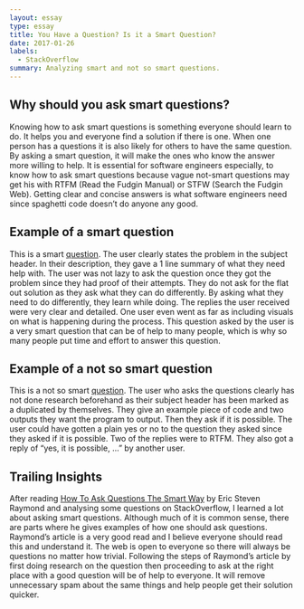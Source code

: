```yaml
---
layout: essay
type: essay
title: You Have a Question? Is it a Smart Question?
date: 2017-01-26
labels:
  - StackOverflow
summary: Analyzing smart and not so smart questions.
---
```


## Why should you ask smart questions?

Knowing how to ask smart questions is something everyone should learn to do. It helps you and everyone find a solution if there is one. When one person has a questions it is also likely for others to have the same question. By asking a smart question, it will make the ones who know the answer more willing to help. It is essential for software engineers especially, to know how to ask smart questions because vague not-smart questions may get his with RTFM (Read the Fudgin Manual) or STFW (Search the Fudgin Web). Getting clear and concise answers is what software engineers need since spaghetti code doesn’t do anyone any good.


## Example of a smart question
This is a smart [question](http://stackoverflow.com/questions/2003505/how-to-delete-a-git-branch-both-locally-and-remotely). The user clearly states the problem in the subject header. In their description, they gave a 1 line summary of what they need help with. The user was not lazy to ask the question once they got the problem since they had proof of their attempts. They do not ask for the flat out solution as they ask what they can do differently. By asking what they need to do differently, they learn while doing. The replies the user received were very clear and detailed. One user even went as far as including visuals on what is happening during the process. This question asked by the user is a very smart question that can be of help to many people, which is why so many people put time and effort to answer this question.


## Example of a not so smart question
This is a not so smart [question](http://stackoverflow.com/questions/12395894/how-to-read-txt-file-line-by-line).
The user who asks the questions clearly has not done research beforehand as their subject header has been marked as a duplicated by themselves. They give an example piece of code and two outputs they want the program to output. Then they ask if it is possible. The user could have gotten a plain yes or no to the question they asked since they asked if it is possible. Two of the replies were to RTFM. They also got a reply of “yes, it is possible, ...” by another user.

## Trailing Insights
After reading [How To Ask Questions The Smart Way](http://www.catb.org/esr/faqs/smart-questions.html) by Eric Steven Raymond and analysing some questions on StackOverflow, I learned a lot about asking smart questions. Although much of it is common sense, there are parts where he gives examples of how one should ask questions. Raymond’s article is a very good read and I believe everyone should read this and understand it. The web is open to everyone so there will always be questions no matter how trivial. Following the steps of Raymond’s article by first doing research on the question then proceeding to ask at the right place with a good question will be of help to everyone. It will remove unnecessary spam about the same things and help people get their solution quicker.

